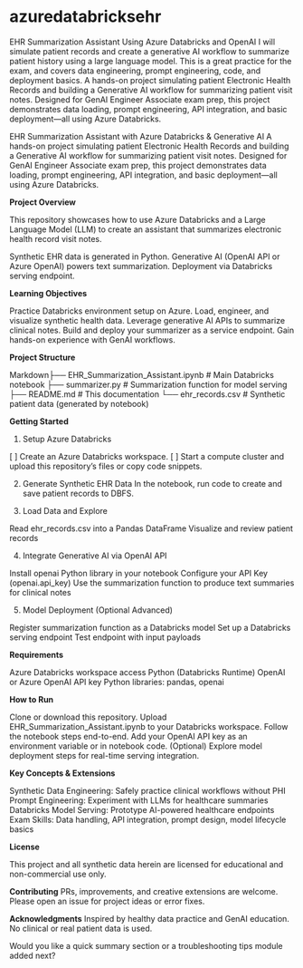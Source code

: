 # azuredatabricksehr

EHR Summarization Assistant Using Azure Databricks and OpenAI I will simulate patient records and create a generative AI workflow to summarize patient history using a large language model. This is a great practice for the exam, and covers data engineering, prompt engineering, code, and deployment basics.
A hands-on project simulating patient Electronic Health Records and building a Generative AI workflow for summarizing patient visit notes. Designed for GenAI Engineer Associate exam prep, this project demonstrates data loading, prompt engineering, API integration, and basic deployment—all using Azure Databricks.



EHR Summarization Assistant with Azure Databricks & Generative AI
A hands-on project simulating patient Electronic Health Records and building a Generative AI workflow for summarizing patient visit notes. Designed for GenAI Engineer Associate exam prep, this project demonstrates data loading, prompt engineering, API integration, and basic deployment—all using Azure Databricks.

**Project Overview**

This repository showcases how to use Azure Databricks and a Large Language Model (LLM) to create an assistant that summarizes electronic health record visit notes.

Synthetic EHR data is generated in Python.
Generative AI (OpenAI API or Azure OpenAI) powers text summarization.
Deployment via Databricks serving endpoint.


**Learning Objectives**

Practice Databricks environment setup on Azure.
Load, engineer, and visualize synthetic health data.
Leverage generative AI APIs to summarize clinical notes.
Build and deploy your summarizer as a service endpoint.
Gain hands-on experience with GenAI workflows.


**Project Structure**

Markdown├── EHR_Summarization_Assistant.ipynb  # Main Databricks notebook
├── summarizer.py                      # Summarization function for model serving
├── README.md                          # This documentation
└── ehr_records.csv                    # Synthetic patient data (generated by notebook)


**Getting Started**

1. Setup Azure Databricks

[ ] Create an Azure Databricks workspace.
[ ] Start a compute cluster and upload this repository’s files or copy code snippets.

2. Generate Synthetic EHR Data
In the notebook, run code to create and save patient records to DBFS.

3. Load Data and Explore

Read ehr_records.csv into a Pandas DataFrame
Visualize and review patient records

4. Integrate Generative AI via OpenAI API

Install openai Python library in your notebook
Configure your API Key (openai.api_key)
Use the summarization function to produce text summaries for clinical notes

5. Model Deployment (Optional Advanced)

Register summarization function as a Databricks model
Set up a Databricks serving endpoint
Test endpoint with input payloads


**Requirements**

Azure Databricks workspace access
Python (Databricks Runtime)
OpenAI or Azure OpenAI API key
Python libraries: pandas, openai


**How to Run**

Clone or download this repository.
Upload EHR_Summarization_Assistant.ipynb to your Databricks workspace.
Follow the notebook steps end-to-end.
Add your OpenAI API key as an environment variable or in notebook code.
(Optional) Explore model deployment steps for real-time serving integration.


**Key Concepts & Extensions**

Synthetic Data Engineering: Safely practice clinical workflows without PHI
Prompt Engineering: Experiment with LLMs for healthcare summaries
Databricks Model Serving: Prototype AI-powered healthcare endpoints
Exam Skills: Data handling, API integration, prompt design, model lifecycle basics


**License**

This project and all synthetic data herein are licensed for educational and non-commercial use only.

**Contributing**
PRs, improvements, and creative extensions are welcome. Please open an issue for project ideas or error fixes.



**Acknowledgments**
Inspired by healthy data practice and GenAI education. No clinical or real patient data is used.

Would you like a quick summary section or a troubleshooting tips module added next?



